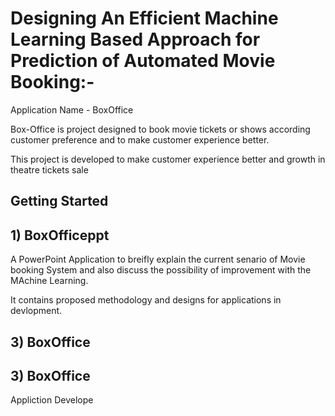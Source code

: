 # Designing An Efficient Machine Learning Based Approach for Prediction of Automated Movie Booking:-

Application Name - BoxOffice

Box-Office is project designed to book movie tickets or shows according customer preference and to make customer experience better.

This project is developed to make customer experience better and growth in theatre tickets sale

## Getting Started

## 1) BoxOfficeppt

A PowerPoint Application to breifly explain the current senario of Movie booking System and also discuss the possibility of improvement with the MAchine Learning.

It contains proposed methodology and designs for applications in devlopment.



## 3) BoxOffice
## 3) BoxOffice 

Appliction Develope

